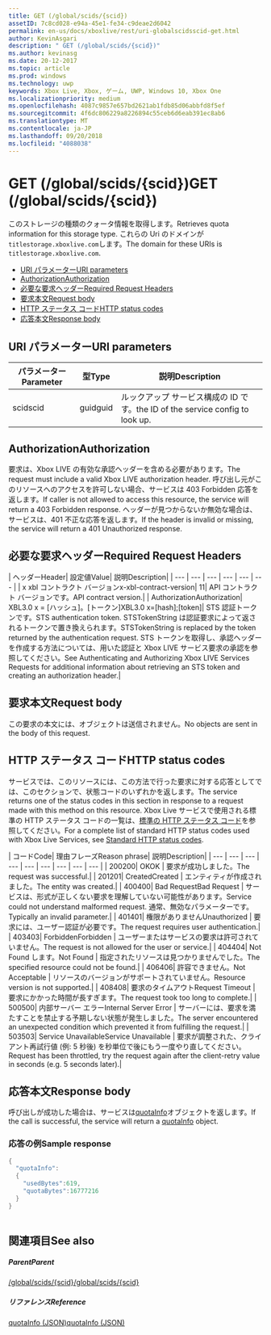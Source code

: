 ```yaml
---
title: GET (/global/scids/{scid})
assetID: 7c8cd028-e94a-45e1-fe34-c9deae2d6042
permalink: en-us/docs/xboxlive/rest/uri-globalscidsscid-get.html
author: KevinAsgari
description: " GET (/global/scids/{scid})"
ms.author: kevinasg
ms.date: 20-12-2017
ms.topic: article
ms.prod: windows
ms.technology: uwp
keywords: Xbox Live, Xbox, ゲーム, UWP, Windows 10, Xbox One
ms.localizationpriority: medium
ms.openlocfilehash: 4087c9857e657bd2621ab1fdb85d06abbfd8f5ef
ms.sourcegitcommit: 4f6dc806229a8226894c55ceb6d6eab391ec8ab6
ms.translationtype: MT
ms.contentlocale: ja-JP
ms.lasthandoff: 09/20/2018
ms.locfileid: "4088038"
---
```

# <a name="get-globalscidsscid"></a><span data-ttu-id="a2f8d-104">GET (/global/scids/{scid})</span><span class="sxs-lookup"><span data-stu-id="a2f8d-104">GET (/global/scids/{scid})</span></span>
<span data-ttu-id="a2f8d-105">このストレージの種類のクォータ情報を取得します。</span><span class="sxs-lookup"><span data-stu-id="a2f8d-105">Retrieves quota information for this storage type.</span></span> <span data-ttu-id="a2f8d-106">これらの Uri のドメインが`titlestorage.xboxlive.com`します。</span><span class="sxs-lookup"><span data-stu-id="a2f8d-106">The domain for these URIs is `titlestorage.xboxlive.com`.</span></span>
 
  * [<span data-ttu-id="a2f8d-107">URI パラメーター</span><span class="sxs-lookup"><span data-stu-id="a2f8d-107">URI parameters</span></span>](#ID4EX)
  * [<span data-ttu-id="a2f8d-108">Authorization</span><span class="sxs-lookup"><span data-stu-id="a2f8d-108">Authorization</span></span>](#ID4ECB)
  * [<span data-ttu-id="a2f8d-109">必要な要求ヘッダー</span><span class="sxs-lookup"><span data-stu-id="a2f8d-109">Required Request Headers</span></span>](#ID4ENB)
  * [<span data-ttu-id="a2f8d-110">要求本文</span><span class="sxs-lookup"><span data-stu-id="a2f8d-110">Request body</span></span>](#ID4EWC)
  * [<span data-ttu-id="a2f8d-111">HTTP ステータス コード</span><span class="sxs-lookup"><span data-stu-id="a2f8d-111">HTTP status codes</span></span>](#ID4EBD)
  * [<span data-ttu-id="a2f8d-112">応答本文</span><span class="sxs-lookup"><span data-stu-id="a2f8d-112">Response body</span></span>](#ID4EUAAC)
 
<a id="ID4EX"></a>

 
## <a name="uri-parameters"></a><span data-ttu-id="a2f8d-113">URI パラメーター</span><span class="sxs-lookup"><span data-stu-id="a2f8d-113">URI parameters</span></span>
 
| <span data-ttu-id="a2f8d-114">パラメーター</span><span class="sxs-lookup"><span data-stu-id="a2f8d-114">Parameter</span></span>| <span data-ttu-id="a2f8d-115">型</span><span class="sxs-lookup"><span data-stu-id="a2f8d-115">Type</span></span>| <span data-ttu-id="a2f8d-116">説明</span><span class="sxs-lookup"><span data-stu-id="a2f8d-116">Description</span></span>| 
| --- | --- | --- | 
| <span data-ttu-id="a2f8d-117">scid</span><span class="sxs-lookup"><span data-stu-id="a2f8d-117">scid</span></span>| <span data-ttu-id="a2f8d-118">guid</span><span class="sxs-lookup"><span data-stu-id="a2f8d-118">guid</span></span>| <span data-ttu-id="a2f8d-119">ルックアップ サービス構成の ID です。</span><span class="sxs-lookup"><span data-stu-id="a2f8d-119">the ID of the service config to look up.</span></span>| 
  
<a id="ID4ECB"></a>

 
## <a name="authorization"></a><span data-ttu-id="a2f8d-120">Authorization</span><span class="sxs-lookup"><span data-stu-id="a2f8d-120">Authorization</span></span>
 
<span data-ttu-id="a2f8d-121">要求は、Xbox LIVE の有効な承認ヘッダーを含める必要があります。</span><span class="sxs-lookup"><span data-stu-id="a2f8d-121">The request must include a valid Xbox LIVE authorization header.</span></span> <span data-ttu-id="a2f8d-122">呼び出し元がこのリソースへのアクセスを許可しない場合、サービスは 403 Forbidden 応答を返します。</span><span class="sxs-lookup"><span data-stu-id="a2f8d-122">If caller is not allowed to access this resource, the service will return a 403 Forbidden response.</span></span> <span data-ttu-id="a2f8d-123">ヘッダーが見つからないか無効な場合は、サービスは、401 不正な応答を返します。</span><span class="sxs-lookup"><span data-stu-id="a2f8d-123">If the header is invalid or missing, the service will return a 401 Unauthorized response.</span></span> 
  
<a id="ID4ENB"></a>

 
## <a name="required-request-headers"></a><span data-ttu-id="a2f8d-124">必要な要求ヘッダー</span><span class="sxs-lookup"><span data-stu-id="a2f8d-124">Required Request Headers</span></span>
 
| <span data-ttu-id="a2f8d-125">ヘッダー</span><span class="sxs-lookup"><span data-stu-id="a2f8d-125">Header</span></span>| <span data-ttu-id="a2f8d-126">設定値</span><span class="sxs-lookup"><span data-stu-id="a2f8d-126">Value</span></span>| <span data-ttu-id="a2f8d-127">説明</span><span class="sxs-lookup"><span data-stu-id="a2f8d-127">Description</span></span>| 
| --- | --- | --- | --- | --- | --- | 
| <span data-ttu-id="a2f8d-128">x xbl コントラクト バージョン</span><span class="sxs-lookup"><span data-stu-id="a2f8d-128">x-xbl-contract-version</span></span>| <span data-ttu-id="a2f8d-129">1</span><span class="sxs-lookup"><span data-stu-id="a2f8d-129">1</span></span>| <span data-ttu-id="a2f8d-130">API コントラクト バージョンです。</span><span class="sxs-lookup"><span data-stu-id="a2f8d-130">API contract version.</span></span>| 
| <span data-ttu-id="a2f8d-131">Authorization</span><span class="sxs-lookup"><span data-stu-id="a2f8d-131">Authorization</span></span>| <span data-ttu-id="a2f8d-132">XBL3.0 x = [ハッシュ]。[トークン]</span><span class="sxs-lookup"><span data-stu-id="a2f8d-132">XBL3.0 x=[hash];[token]</span></span>| <span data-ttu-id="a2f8d-133">STS 認証トークンです。</span><span class="sxs-lookup"><span data-stu-id="a2f8d-133">STS authentication token.</span></span> <span data-ttu-id="a2f8d-134">STSTokenString は認証要求によって返されるトークンで置き換えられます。</span><span class="sxs-lookup"><span data-stu-id="a2f8d-134">STSTokenString is replaced by the token returned by the authentication request.</span></span> <span data-ttu-id="a2f8d-135">STS トークンを取得し、承認ヘッダーを作成する方法については、用いた認証と Xbox LIVE サービス要求の承認を参照してください。</span><span class="sxs-lookup"><span data-stu-id="a2f8d-135">See Authenticating and Authorizing Xbox LIVE Services Requests for additional information about retrieving an STS token and creating an authorization header.</span></span>| 
  
<a id="ID4EWC"></a>

 
## <a name="request-body"></a><span data-ttu-id="a2f8d-136">要求本文</span><span class="sxs-lookup"><span data-stu-id="a2f8d-136">Request body</span></span>
 
<span data-ttu-id="a2f8d-137">この要求の本文には、オブジェクトは送信されません。</span><span class="sxs-lookup"><span data-stu-id="a2f8d-137">No objects are sent in the body of this request.</span></span>
  
<a id="ID4EBD"></a>

 
## <a name="http-status-codes"></a><span data-ttu-id="a2f8d-138">HTTP ステータス コード</span><span class="sxs-lookup"><span data-stu-id="a2f8d-138">HTTP status codes</span></span> 
 
<span data-ttu-id="a2f8d-139">サービスでは、このリソースには、この方法で行った要求に対する応答としてでは、このセクションで、状態コードのいずれかを返します。</span><span class="sxs-lookup"><span data-stu-id="a2f8d-139">The service returns one of the status codes in this section in response to a request made with this method on this resource.</span></span> <span data-ttu-id="a2f8d-140">Xbox Live サービスで使用される標準の HTTP ステータス コードの一覧は、[標準の HTTP ステータス コード](../../additional/httpstatuscodes.md)を参照してください。</span><span class="sxs-lookup"><span data-stu-id="a2f8d-140">For a complete list of standard HTTP status codes used with Xbox Live Services, see [Standard HTTP status codes](../../additional/httpstatuscodes.md).</span></span>
 
| <span data-ttu-id="a2f8d-141">コード</span><span class="sxs-lookup"><span data-stu-id="a2f8d-141">Code</span></span>| <span data-ttu-id="a2f8d-142">理由フレーズ</span><span class="sxs-lookup"><span data-stu-id="a2f8d-142">Reason phrase</span></span>| <span data-ttu-id="a2f8d-143">説明</span><span class="sxs-lookup"><span data-stu-id="a2f8d-143">Description</span></span>| 
| --- | --- | --- | --- | --- | --- | --- | --- | --- | 
| <span data-ttu-id="a2f8d-144">200</span><span class="sxs-lookup"><span data-stu-id="a2f8d-144">200</span></span>| <span data-ttu-id="a2f8d-145">OK</span><span class="sxs-lookup"><span data-stu-id="a2f8d-145">OK</span></span> | <span data-ttu-id="a2f8d-146">要求が成功しました。</span><span class="sxs-lookup"><span data-stu-id="a2f8d-146">The request was successful.</span></span>| 
| <span data-ttu-id="a2f8d-147">201</span><span class="sxs-lookup"><span data-stu-id="a2f8d-147">201</span></span>| <span data-ttu-id="a2f8d-148">Created</span><span class="sxs-lookup"><span data-stu-id="a2f8d-148">Created</span></span> | <span data-ttu-id="a2f8d-149">エンティティが作成されました。</span><span class="sxs-lookup"><span data-stu-id="a2f8d-149">The entity was created.</span></span>| 
| <span data-ttu-id="a2f8d-150">400</span><span class="sxs-lookup"><span data-stu-id="a2f8d-150">400</span></span>| <span data-ttu-id="a2f8d-151">Bad Request</span><span class="sxs-lookup"><span data-stu-id="a2f8d-151">Bad Request</span></span> | <span data-ttu-id="a2f8d-152">サービスは、形式が正しくない要求を理解していない可能性があります。</span><span class="sxs-lookup"><span data-stu-id="a2f8d-152">Service could not understand malformed request.</span></span> <span data-ttu-id="a2f8d-153">通常、無効なパラメーターです。</span><span class="sxs-lookup"><span data-stu-id="a2f8d-153">Typically an invalid parameter.</span></span>| 
| <span data-ttu-id="a2f8d-154">401</span><span class="sxs-lookup"><span data-stu-id="a2f8d-154">401</span></span>| <span data-ttu-id="a2f8d-155">権限がありません</span><span class="sxs-lookup"><span data-stu-id="a2f8d-155">Unauthorized</span></span> | <span data-ttu-id="a2f8d-156">要求には、ユーザー認証が必要です。</span><span class="sxs-lookup"><span data-stu-id="a2f8d-156">The request requires user authentication.</span></span>| 
| <span data-ttu-id="a2f8d-157">403</span><span class="sxs-lookup"><span data-stu-id="a2f8d-157">403</span></span>| <span data-ttu-id="a2f8d-158">Forbidden</span><span class="sxs-lookup"><span data-stu-id="a2f8d-158">Forbidden</span></span> | <span data-ttu-id="a2f8d-159">ユーザーまたはサービスの要求は許可されていません。</span><span class="sxs-lookup"><span data-stu-id="a2f8d-159">The request is not allowed for the user or service.</span></span>| 
| <span data-ttu-id="a2f8d-160">404</span><span class="sxs-lookup"><span data-stu-id="a2f8d-160">404</span></span>| <span data-ttu-id="a2f8d-161">Not Found します。</span><span class="sxs-lookup"><span data-stu-id="a2f8d-161">Not Found</span></span> | <span data-ttu-id="a2f8d-162">指定されたリソースは見つかりませんでした。</span><span class="sxs-lookup"><span data-stu-id="a2f8d-162">The specified resource could not be found.</span></span>| 
| <span data-ttu-id="a2f8d-163">406</span><span class="sxs-lookup"><span data-stu-id="a2f8d-163">406</span></span>| <span data-ttu-id="a2f8d-164">許容できません。</span><span class="sxs-lookup"><span data-stu-id="a2f8d-164">Not Acceptable</span></span> | <span data-ttu-id="a2f8d-165">リソースのバージョンがサポートされていません。</span><span class="sxs-lookup"><span data-stu-id="a2f8d-165">Resource version is not supported.</span></span>| 
| <span data-ttu-id="a2f8d-166">408</span><span class="sxs-lookup"><span data-stu-id="a2f8d-166">408</span></span>| <span data-ttu-id="a2f8d-167">要求のタイムアウト</span><span class="sxs-lookup"><span data-stu-id="a2f8d-167">Request Timeout</span></span> | <span data-ttu-id="a2f8d-168">要求にかかった時間が長すぎます。</span><span class="sxs-lookup"><span data-stu-id="a2f8d-168">The request took too long to complete.</span></span>| 
| <span data-ttu-id="a2f8d-169">500</span><span class="sxs-lookup"><span data-stu-id="a2f8d-169">500</span></span>| <span data-ttu-id="a2f8d-170">内部サーバー エラー</span><span class="sxs-lookup"><span data-stu-id="a2f8d-170">Internal Server Error</span></span> | <span data-ttu-id="a2f8d-171">サーバーには、要求を満たすことを禁止する予期しない状態が発生しました。</span><span class="sxs-lookup"><span data-stu-id="a2f8d-171">The server encountered an unexpected condition which prevented it from fulfilling the request.</span></span>| 
| <span data-ttu-id="a2f8d-172">503</span><span class="sxs-lookup"><span data-stu-id="a2f8d-172">503</span></span>| <span data-ttu-id="a2f8d-173">Service Unavailable</span><span class="sxs-lookup"><span data-stu-id="a2f8d-173">Service Unavailable</span></span> | <span data-ttu-id="a2f8d-174">要求が調整された、クライアント再試行値 (例: 5 秒後) を秒単位で後にもう一度やり直してください。</span><span class="sxs-lookup"><span data-stu-id="a2f8d-174">Request has been throttled, try the request again after the client-retry value in seconds (e.g. 5 seconds later).</span></span>| 
  
<a id="ID4EUAAC"></a>

 
## <a name="response-body"></a><span data-ttu-id="a2f8d-175">応答本文</span><span class="sxs-lookup"><span data-stu-id="a2f8d-175">Response body</span></span>
 
<span data-ttu-id="a2f8d-176">呼び出しが成功した場合は、サービスは[quotaInfo](../../json/json-quota.md)オブジェクトを返します。</span><span class="sxs-lookup"><span data-stu-id="a2f8d-176">If the call is successful, the service will return a [quotaInfo](../../json/json-quota.md) object.</span></span> 
 
<a id="ID4ECBAC"></a>

 
### <a name="sample-response"></a><span data-ttu-id="a2f8d-177">応答の例</span><span class="sxs-lookup"><span data-stu-id="a2f8d-177">Sample response</span></span>
 

```cpp
{
  "quotaInfo":
  {
    "usedBytes":619,
    "quotaBytes":16777216
  }
}
         
```

   
<a id="ID4EOBAC"></a>

 
## <a name="see-also"></a><span data-ttu-id="a2f8d-178">関連項目</span><span class="sxs-lookup"><span data-stu-id="a2f8d-178">See also</span></span>
 
<a id="ID4EQBAC"></a>

 
##### <a name="parent"></a><span data-ttu-id="a2f8d-179">Parent</span><span class="sxs-lookup"><span data-stu-id="a2f8d-179">Parent</span></span> 

[<span data-ttu-id="a2f8d-180">/global/scids/{scid}</span><span class="sxs-lookup"><span data-stu-id="a2f8d-180">/global/scids/{scid}</span></span>](uri-globalscidsscid.md)

  
<a id="ID4E1BAC"></a>

 
##### <a name="reference"></a><span data-ttu-id="a2f8d-181">リファレンス</span><span class="sxs-lookup"><span data-stu-id="a2f8d-181">Reference</span></span> 

[<span data-ttu-id="a2f8d-182">quotaInfo (JSON)</span><span class="sxs-lookup"><span data-stu-id="a2f8d-182">quotaInfo (JSON)</span></span>](../../json/json-quota.md)

   